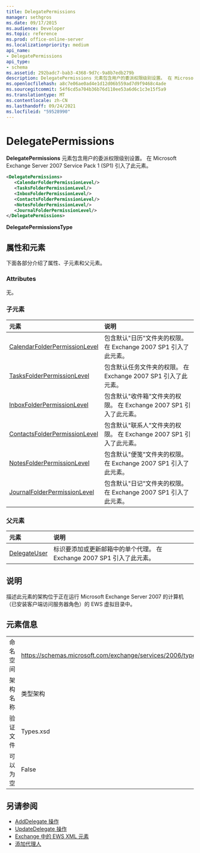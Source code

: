 ```yaml
---
title: DelegatePermissions
manager: sethgros
ms.date: 09/17/2015
ms.audience: Developer
ms.topic: reference
ms.prod: office-online-server
ms.localizationpriority: medium
api_name:
- DelegatePermissions
api_type:
- schema
ms.assetid: 292badc7-bab3-4368-9d7c-9a8b7edb279b
description: DelegatePermissions 元素包含用户的委派权限级别设置。 在 Microsoft Exchange Server 2007 Service Pack 1 (SP1) 引入了此元素。
ms.openlocfilehash: a8c7e06ae0ad4e1d12d06b559ad7d9f9468c4ade
ms.sourcegitcommit: 54f6cd5a704b36b76d110ee53a6d6c1c3e15f5a9
ms.translationtype: MT
ms.contentlocale: zh-CN
ms.lasthandoff: 09/24/2021
ms.locfileid: "59528990"
---
```

# <a name="delegatepermissions"></a>DelegatePermissions

**DelegatePermissions** 元素包含用户的委派权限级别设置。 在 Microsoft Exchange Server 2007 Service Pack 1 (SP1) 引入了此元素。 
  
```xml
<DelegatePermissions>
   <CalendarFolderPermissionLevel/>
   <TasksFolderPermissionLevel/>
   <InboxFolderPermissionLevel/>
   <ContactsFolderPermissionLevel/>
   <NotesFolderPermissionLevel/>
   <JournalFolderPermissionLevel/>
</DelegatePermissions>
```

**DelegatePermissionsType**

## <a name="attributes-and-elements"></a>属性和元素

下面各部分介绍了属性、子元素和父元素。
  
### <a name="attributes"></a>Attributes

无。
  
### <a name="child-elements"></a>子元素

|**元素**|**说明**|
|:-----|:-----|
|[CalendarFolderPermissionLevel](calendarfolderpermissionlevel.md) <br/> |包含默认"日历"文件夹的权限。 在 Exchange 2007 SP1 引入了此元素。  <br/> |
|[TasksFolderPermissionLevel](tasksfolderpermissionlevel.md) <br/> |包含默认任务文件夹的权限。 在 Exchange 2007 SP1 引入了此元素。  <br/> |
|[InboxFolderPermissionLevel](inboxfolderpermissionlevel.md) <br/> |包含默认"收件箱"文件夹的权限。 在 Exchange 2007 SP1 引入了此元素。  <br/> |
|[ContactsFolderPermissionLevel](contactsfolderpermissionlevel.md) <br/> |包含默认"联系人"文件夹的权限。 在 Exchange 2007 SP1 引入了此元素。  <br/> |
|[NotesFolderPermissionLevel](notesfolderpermissionlevel.md) <br/> |包含默认"便笺"文件夹的权限。 在 Exchange 2007 SP1 引入了此元素。  <br/> |
|[JournalFolderPermissionLevel](journalfolderpermissionlevel.md) <br/> |包含默认"日记"文件夹的权限。 在 Exchange 2007 SP1 引入了此元素。  <br/> |
   
### <a name="parent-elements"></a>父元素

|**元素**|**说明**|
|:-----|:-----|
|[DelegateUser](delegateuser.md) <br/> |标识要添加或更新邮箱中的单个代理。 在 Exchange 2007 SP1 引入了此元素。  <br/> |
   
## <a name="remarks"></a>说明

描述此元素的架构位于正在运行 Microsoft Exchange Server 2007 的计算机（已安装客户端访问服务器角色）的 EWS 虚拟目录中。
  
## <a name="element-information"></a>元素信息

|||
|:-----|:-----|
|命名空间  <br/> |https://schemas.microsoft.com/exchange/services/2006/types  <br/> |
|架构名称  <br/> |类型架构  <br/> |
|验证文件  <br/> |Types.xsd  <br/> |
|可以为空  <br/> |False  <br/> |
   
## <a name="see-also"></a>另请参阅

- [AddDelegate 操作](adddelegate-operation.md) 
- [UpdateDelegate 操作](updatedelegate-operation.md)
- [Exchange 中的 EWS XML 元素](ews-xml-elements-in-exchange.md)
- [添加代理人](https://msdn.microsoft.com/library/3a744150-66a3-4a13-9433-793603ba5038%28Office.15%29.aspx)

